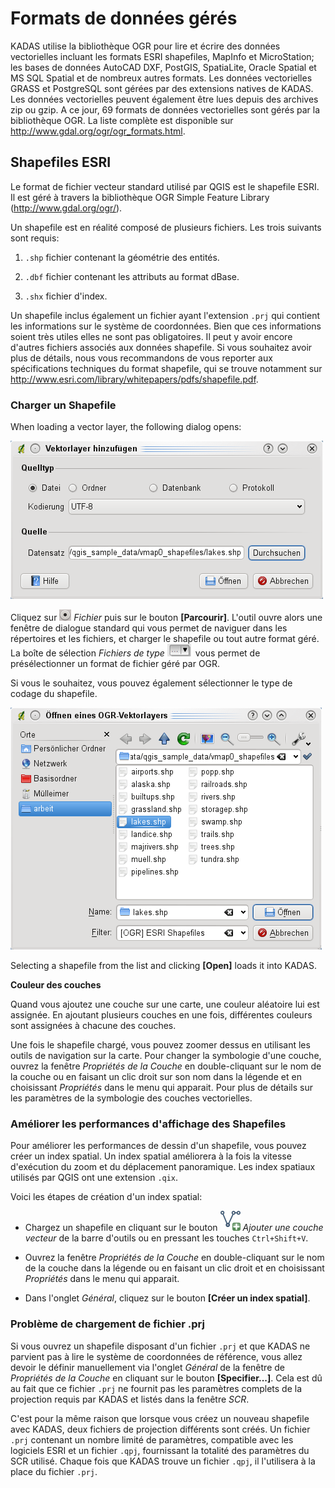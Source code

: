 # Formats de données gérés <a name="#supported-data-formats"></a>

KADAS utilise la bibliothèque OGR pour lire et écrire des données vectorielles incluant les formats ESRI shapefiles, MapInfo et MicroStation; les bases de données AutoCAD DXF, PostGIS, SpatiaLite, Oracle Spatial et MS SQL Spatial et de nombreux autres formats. Les données vectorielles GRASS et PostgreSQL sont gérées par des extensions natives de KADAS. Les données vectorielles peuvent également être lues depuis des archives zip ou gzip. A ce jour, 69 formats de données vectorielles sont gérés par la bibliothèque OGR. La liste complète est disponible sur <a href="http://www.gdal.org/ogr/ogr_formats.html">http://www.gdal.org/ogr/ogr_formats.html</a>.


## Shapefiles ESRI <a name="#esri-shapefiles"></a>

Le format de fichier vecteur standard utilisé par QGIS est le shapefile ESRI. Il est géré à travers la bibliothèque <span id="index-5"></span>OGR Simple Feature Library (<a href="http://www.gdal.org/ogr/">http://www.gdal.org/ogr/</a>).

Un shapefile est en réalité composé de plusieurs fichiers. Les trois suivants sont requis:

1.  `.shp` fichier contenant la géométrie des entités.

2.  `.dbf` fichier contenant les attributs au format dBase.

3.  `.shx` fichier d'index.

Un shapefile inclus également un fichier ayant l'extension `.prj` qui contient les informations sur le système de coordonnées. Bien que ces informations soient très utiles elles ne sont pas obligatoires. Il peut y avoir encore d'autres fichiers associés aux données shapefile. Si vous souhaitez avoir plus de détails, nous vous recommandons de vous reporter aux spécifications techniques du format shapefile, qui se trouve notamment sur <a href="http://www.esri.com/library/whitepapers/pdfs/shapefile.pdf">http://www.esri.com/library/whitepapers/pdfs/shapefile.pdf</a>.


### Charger un Shapefile <a name="#loading-a-shapefile"></a>

When loading a vector layer, the following dialog opens:

![](../../images/addvectorlayerdialog.png)

Cliquez sur ![radiobuttonon](../../images/radiobuttonon.png) *Fichier* puis sur le bouton **\[Parcourir\]**. L'outil ouvre alors une fenêtre de dialogue standard qui vous permet de naviguer dans les répertoires et les fichiers, et charger le shapefile ou tout autre format géré. La boîte de sélection *Fichiers de type* <img src="../../images/selectstring.png" /> vous permet de présélectionner un format de fichier géré par OGR.

Si vous le souhaitez, vous pouvez également sélectionner le type de codage du shapefile.

![](../../images/shapefileopendialog.png)

Selecting a shapefile from the list and clicking **\[Open\]** loads it into KADAS.

**Couleur des couches**

Quand vous ajoutez une couche sur une carte, une couleur aléatoire lui est assignée. En ajoutant plusieurs couches en une fois, différentes couleurs sont assignées à chacune des couches.

Une fois le shapefile chargé, vous pouvez zoomer dessus en utilisant les outils de navigation sur la carte. Pour changer la symbologie d'une couche, ouvrez la fenêtre *Propriétés de la Couche* en double-cliquant sur le nom de la couche ou en faisant un clic droit sur son nom dans la légende et en choisissant *Propriétés* dans le menu qui apparait. Pour plus de détails sur les paramètres de la symbologie des couches vectorielles.

### Améliorer les performances d'affichage des Shapefiles <a name="#improving-performance-for-shapefiles"></a>

Pour améliorer les performances de dessin d'un shapefile, vous pouvez créer un index spatial. Un index spatial améliorera à la fois la vitesse d'exécution du zoom et du déplacement panoramique. Les index spatiaux utilisés par QGIS ont une extension `.qix`.

Voici les étapes de création d'un index spatial:

-   Chargez un shapefile en cliquant sur le bouton <img src="../../images/mActionAddOgrLayer.png" /> *Ajouter une couche vecteur* de la barre d'outils ou en pressant les touches `Ctrl+Shift+V`.

-   Ouvrez la fenêtre *Propriétés de la Couche* en double-cliquant sur le nom de la couche dans la légende ou en faisant un clic droit et en choisissant *Propriétés* dans le menu qui apparait.

-   Dans l'onglet *Général*, cliquez sur le bouton **\[Créer un index spatial\]**.

### Problème de chargement de fichier .prj <a name="#problem-loading-a-shape-prj-file"></a>

Si vous ouvrez un shapefile disposant d'un fichier `.prj` et que KADAS ne parvient pas à lire le système de coordonnées de référence, vous allez devoir le définir manuellement via l'onglet *Général* de la fenêtre de *Propriétés de la Couche* en cliquant sur le bouton **\[Specifier...\]**. Cela est dû au fait que ce fichier `.prj` ne fournit pas les paramètres complets de la projection requis par KADAS et listés dans la fenêtre *SCR*.

C'est pour la même raison que lorsque vous créez un nouveau shapefile avec KADAS, deux fichiers de projection différents sont créés. Un fichier `.prj` contenant un nombre limité de paramètres, compatible avec les logiciels ESRI et un fichier `.qpj`, fournissant la totalité des paramètres du SCR utilisé. Chaque fois que KADAS trouve un fichier `.qpj`, il l'utilisera à la place du fichier `.prj`.

